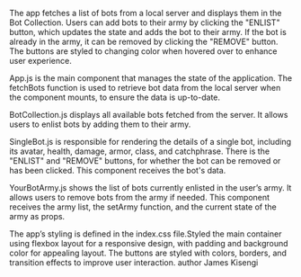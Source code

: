 The app fetches a list of bots from a local server and displays them in the Bot Collection. Users can add bots to their army by clicking the "ENLIST" button, which updates the state and adds the bot to their army. If the bot is already in the army, it can be removed by clicking the "REMOVE" button. The buttons are styled to changing color when hovered over to enhance user experience.

App.js is the main component that manages the state of the application. The fetchBots function is used to retrieve bot data from the local server when the component mounts, to ensure the data is up-to-date.

BotCollection.js displays all available bots fetched from the server. It allows users to enlist bots by adding them to their army.

SingleBot.js is responsible for rendering the details of a single bot, including its avatar, health, damage, armor, class, and catchphrase. There is the "ENLIST" and "REMOVE" buttons, for whether the bot can be removed or has been clicked. This component receives the bot's data.

YourBotArmy.js shows the list of bots currently enlisted in the user’s army. It allows users to remove bots from the army if needed. This component receives the army list, the setArmy function, and the current state of the army as props.

The app’s styling is defined in the index.css file.Styled the main container using flexbox layout for a responsive design, with padding and background color for appealing layout. The buttons are styled with colors, borders, and transition effects to improve user interaction.
author James Kisengi